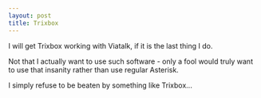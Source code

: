 ```yaml
---
layout: post
title: Trixbox
---
```


I will get Trixbox working with Viatalk, if it is the last thing I do.

Not that I actually want to use such software - only a fool would truly want
to use that insanity rather than use regular Asterisk.

I simply refuse to be beaten by something like Trixbox...
